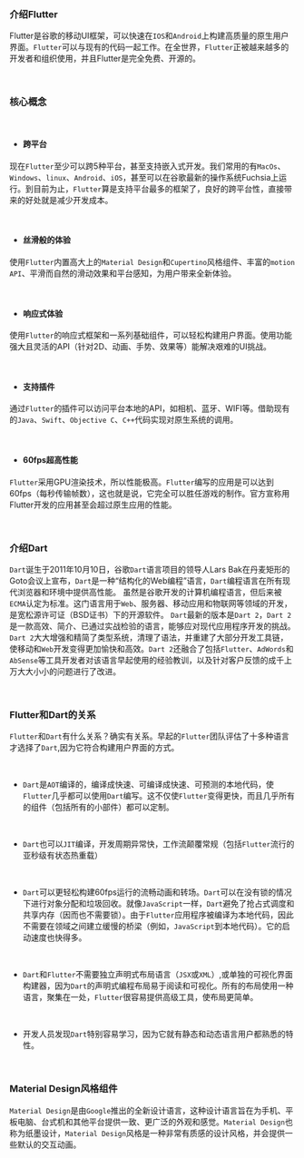 ### 介绍Flutter

Flutter是谷歌的移动UI框架，可以快速在```IOS```和```Android```上构建高质量的原生用户界面。```Flutter```可以与现有的代码一起工作。在全世界，```Flutter```正被越来越多的开发者和组织使用，并且Flutter是完全免费、开源的。

<br/>

### 核心概念

<br/>

+ #### 跨平台

现在```Flutter```至少可以跨5种平台，甚至支持嵌入式开发。我们常用的有```MacOs```、```Windows```、```linux```、```Android```、```iOS```，甚至可以在谷歌最新的操作系统Fuchsia上运行。到目前为止，```Flutter```算是支持平台最多的框架了，良好的跨平台性，直接带来的好处就是减少开发成本。

<br/>

+ #### 丝滑般的体验

使用```Flutter```内置高大上的```Material Design```和```Cupertino```风格组件、丰富的```motion API```、平滑而自然的滑动效果和平台感知，为用户带来全新体验。

<br/>

+ #### 响应式体验

使用```Flutter```的响应式框架和一系列基础组件，可以轻松构建用户界面。使用功能强大且灵活的API（针对2D、动画、手势、效果等）能解决艰难的UI挑战。

<br/>

+ #### 支持插件

通过```Flutter```的插件可以访问平台本地的API，如相机、蓝牙、WIFI等。借助现有的```Java```、```Swift```、```Objective C```、```C++```代码实现对原生系统的调用。

<br/>

+ #### 60fps超高性能

```Flutter```采用GPU渲染技术，所以性能极高。```Flutter```编写的应用是可以达到60fps（每秒传输帧数），这也就是说，它完全可以胜任游戏的制作。官方宣称用Flutter开发的应用甚至会超过原生应用的性能。

<br/>

### 介绍Dart

   ```Dart```诞生于2011年10月10日，谷歌```Dart```语言项目的领导人Lars Bak在丹麦矩形的Goto会议上宣布，```Dart```是一种“结构化的Web编程”语言，```Dart```编程语言在所有现代浏览器和环境中提供高性能。
   虽然是谷歌开发的计算机编程语言，但后来被```ECMA```认定为标准。这门语言用于```Web```、服务器、移动应用和物联网等领域的开发，是宽松源许可证（BSD证书）下的开源软件。
   ```Dart```最新的版本是```Dart 2```，```Dart 2```是一款高效、简介、已通过实战检验的语言，能够应对现代应用程序开发的挑战。```Dart 2```大大增强和精简了类型系统，清理了语法，并重建了大部分开发工具链，使移动和```Web```开发变得更加愉快和高效。```Dart 2```还融合了包括```Flutter```、```AdWords```和```AbSense```等工具开发者对该语言早起使用的经验教训，以及针对客户反馈的成千上万大大小小的问题进行了改进。

<br/>

### Flutter和Dart的关系

```Flutter```和```Dart```有什么关系？确实有关系。早起的```Flutter```团队评估了十多种语言才选择了```Dart```,因为它符合构建用户界面的方式。

<br/>

+ ```Dart```是```AOT```编译的，编译成快速、可编译成快速、可预测的本地代码，使```Flutter```几乎都可以使用```Dart```编写。这不仅使```Flutter```变得更快，而且几乎所有的组件（包括所有的小部件）都可以定制。

<br/>

+ ```Dart```也可以```JIT```编译，开发周期异常快，工作流颠覆常规（包括```Flutter```流行的亚秒级有状态热重载）

<br/>

+ ```Dart```可以更轻松构建60fps运行的流畅动画和转场。```Dart```可以在没有锁的情况下进行对象分配和垃圾回收。就像```JavaScript```一样，```Dart```避免了抢占式调度和共享内存（因而也不需要锁）。由于```Flutter```应用程序被编译为本地代码，因此不需要在领域之间建立缓慢的桥梁（例如，```JavaScript```到本地代码）。它的启动速度也快得多。

<br/>

+ ```Dart```和```Flutter```不需要独立声明式布局语言（```JSX```或```XML```）,或单独的可视化界面构建器，因为```Dart```的声明式编程布局易于阅读和可视化。所有的布局使用一种语言，聚集在一处，```Flutter```很容易提供高级工具，使布局更简单。

<br/>

+ 开发人员发现```Dart```特别容易学习，因为它就有静态和动态语言用户都熟悉的特性。

<br/>

### Material Design风格组件

```Material Design```是由```Google```推出的全新设计语言，这种设计语言旨在为手机、平板电脑、台式机和其他平台提供一致、更广泛的外观和感觉。```Material Design```也称为纸墨设计，```Material Design```风格是一种非常有质感的设计风格，并会提供一些默认的交互动画。

<br/>


